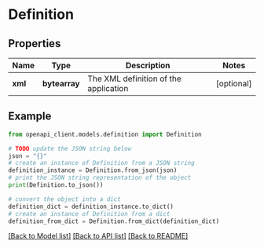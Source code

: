 # Definition


## Properties

Name | Type | Description | Notes
------------ | ------------- | ------------- | -------------
**xml** | **bytearray** | The XML definition of the application | [optional] 

## Example

```python
from openapi_client.models.definition import Definition

# TODO update the JSON string below
json = "{}"
# create an instance of Definition from a JSON string
definition_instance = Definition.from_json(json)
# print the JSON string representation of the object
print(Definition.to_json())

# convert the object into a dict
definition_dict = definition_instance.to_dict()
# create an instance of Definition from a dict
definition_from_dict = Definition.from_dict(definition_dict)
```
[[Back to Model list]](../README.md#documentation-for-models) [[Back to API list]](../README.md#documentation-for-api-endpoints) [[Back to README]](../README.md)


